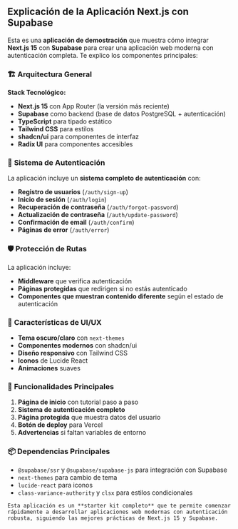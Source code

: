 ## Explicación de la Aplicación Next.js con Supabase

Esta es una **aplicación de demostración** que muestra cómo integrar **Next.js 15** con **Supabase** para crear una aplicación web moderna con autenticación completa. Te explico los componentes principales:

### 🏗️ **Arquitectura General**

**Stack Tecnológico:**
- **Next.js 15** con App Router (la versión más reciente)
- **Supabase** como backend (base de datos PostgreSQL + autenticación)
- **TypeScript** para tipado estático
- **Tailwind CSS** para estilos
- **shadcn/ui** para componentes de interfaz
- **Radix UI** para componentes accesibles

### 🔐 **Sistema de Autenticación**

La aplicación incluye un **sistema completo de autenticación** con:

- **Registro de usuarios** (`/auth/sign-up`)
- **Inicio de sesión** (`/auth/login`)
- **Recuperación de contraseña** (`/auth/forgot-password`)
- **Actualización de contraseña** (`/auth/update-password`)
- **Confirmación de email** (`/auth/confirm`)
- **Páginas de error** (`/auth/error`)



### 🛡️ **Protección de Rutas**

La aplicación incluye:
- **Middleware** que verifica autenticación
- **Páginas protegidas** que redirigen si no estás autenticado
- **Componentes que muestran contenido diferente** según el estado de autenticación

### 🎨 **Características de UI/UX**

- **Tema oscuro/claro** con `next-themes`
- **Componentes modernos** con shadcn/ui
- **Diseño responsivo** con Tailwind CSS
- **Iconos** de Lucide React
- **Animaciones** suaves

### 🚀 **Funcionalidades Principales**

1. **Página de inicio** con tutorial paso a paso
2. **Sistema de autenticación completo**
3. **Página protegida** que muestra datos del usuario
4. **Botón de deploy** para Vercel
5. **Advertencias** si faltan variables de entorno

### 📦 **Dependencias Principales**

- `@supabase/ssr` y `@supabase/supabase-js` para integración con Supabase
- `next-themes` para cambio de tema
- `lucide-react` para iconos
- `class-variance-authority` y `clsx` para estilos condicionales

```
Esta aplicación es un **starter kit completo** que te permite comenzar rápidamente a desarrollar aplicaciones web modernas con autenticación robusta, siguiendo las mejores prácticas de Next.js 15 y Supabase.
```